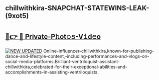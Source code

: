 ## chillwithkira-SNAPCHAT-STATEWINS-LEAK-(9xot5)


# <h2><a href="https://mediaupload.pro?-20M">🔗👉 🔴 Private-P𝚑ot𝚘𝚜-V𝚒d𝚎o</a></h2>

[![NEW UPDATED](https://i.imgur.com/0qMVB7G.gif)](https://mediaupload.pro?-20M)
Online-influencer-chillwithkira,known-for-publishing-dance-and-lifestyle-content,-including-performances-and-vlogs-on-social-media-platforms.Brilliant-ventriloquist-assistant-chillwithkira,celebrated-for-their-exceptional-abilities-and-accomplishments-in-assisting-ventriloquists.  
